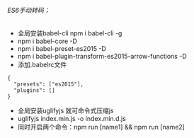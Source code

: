 ###### ES6手动转码；
* 全局安装babel-cli npm i babel-cli -g
* npm i babel-core -D
* npm i babel-preset-es2015 -D
* npm i babel-plugin-transform-es2015-arrow-functions -D
* 添加.babelrc文件
```
{
  "presets": ["es2015"],
  "plugins": []
}
```
* 全局安装uglifyjs 就可命令式压缩js
* uglifyjs index.min.js -o index.min.d.js
* 同时开启两个命令：npm run [name1] && npm run [name2]
